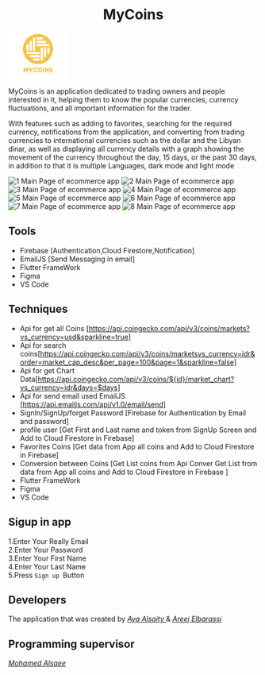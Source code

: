 <h1 align="center"> MyCoins </h1>
<img src="assets/images/logo2.png" alt="MyCoins" width="120"  align="center">
<br>
<p>
MyCoins is an application dedicated to trading owners and people interested in it, helping them to know the popular currencies, currency fluctuations, and all important information for the trader.

With features such as adding to favorites, searching for the required currency, notifications from the application, and converting from trading currencies to international currencies such as the dollar and the Libyan dinar, as well as displaying all currency details with a graph showing the movement of the currency throughout the day, 15 days, or the past 30 days, in addition to that it is multiple Languages, dark mode and light mode
</p>


![1 Main Page of ecommerce app](https://i.pinimg.com/236x/07/06/77/070677018952dc0ba242b41019ce4f80.jpg)
![2 Main Page of ecommerce app](https://i.pinimg.com/236x/2e/cd/ab/2ecdab08d6187519cfba8e7f14905643.jpg)
![3 Main Page of ecommerce app](https://i.pinimg.com/236x/a0/2f/15/a02f155abe9cd5d454c7c4a93d11f184.jpg)
![4 Main Page of ecommerce app](https://i.pinimg.com/236x/ce/a0/95/cea0957cb8f2c204851e2b864532824b.jpg)
![5 Main Page of ecommerce app](https://i.pinimg.com/236x/74/71/1d/74711dad231c0f9148b3fd25feb5bd6e.jpg)
![6 Main Page of ecommerce app](https://i.pinimg.com/236x/82/31/a7/8231a76a682825b4fa521efbc2b4487a.jpg)
![7 Main Page of ecommerce app](https://i.pinimg.com/236x/3c/6b/d4/3c6bd4aa13475d3c546c429c4b7d4d12.jpg)
![8 Main Page of ecommerce app](https://i.pinimg.com/236x/05/47/f7/0547f7466ec2c516dee573e17c50bd4d.jpg)



## Tools
- Firebase [Authentication,Cloud Firestore,Notification]
- EmailJS [Send Messaging in email]
- Flutter FrameWork
- Figma
- VS Code


## Techniques
- Api for get all Coins [https://api.coingecko.com/api/v3/coins/markets?vs_currency=usd&sparkline=true]
- Api for search coins[https://api.coingecko.com/api/v3/coins/marketsvs_currency=idr&order=market_cap_desc&per_page=100&page=1&sparkline=false]
- Api for get Chart Data[https://api.coingecko.com/api/v3/coins/${id}/market_chart?vs_currency=idr&days=$days]
- Api for send email used EmailJS [https://api.emailjs.com/api/v1.0/email/send]
- SignIn/SignUp/forget Password [Firebase for Authentication by Email and password]
- profile user [Get First and Last name  and token from SignUp Screen and Add to Cloud Firestore in Firebase]
- Favorites Coins [Get data from App all coins and Add to Cloud Firestore in Firebase]
- Conversion between Coins [Get List coins from Api Conver  Get List from data from App all coins and Add to Cloud Firestore in Firebase ]
- Flutter FrameWork
- Figma
- VS Code

## Sigup in app
1.Enter Your Really Email<br />
2.Enter Your Password<br />
3.Enter Your First Name<br />
4.Enter Your Last Name<br />
5.Press `Sign up `Button<br />


## Developers
The application that was created by [*Aya Alsaity* ](https://github.com/AyaAlsaity) &  [*Areej Elbarassi*](https://github.com/areej9891)
## Programming supervisor
[*Mohamed Alsaee*](https://github.com/mohamed97alsaee)
